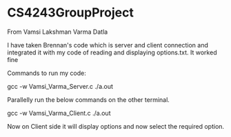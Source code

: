# CS4243GroupProject
From Vamsi Lakshman Varma Datla

I have taken Brennan's code which is server and client connection and integrated it with my code of reading and displaying options.txt. It worked fine

Commands to run my code:

gcc -w Vamsi_Varma_Server.c
./a.out

Parallelly run the below commands on the other terminal.

gcc -w Vamsi_Varma_Client.c
./a.out

Now on Client side it will display options and now select the required option.

